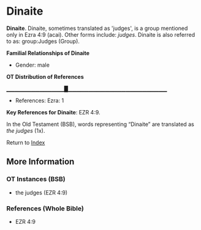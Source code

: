 # Dinaite
**Dinaite**. 
Dinaite, sometimes translated as 'judges', is a group mentioned only in Ezra 4:9 (acai). 
Other forms include: 
*judges*. 
Dinaite is also referred to as: 
group:Judges (Group). 




**Familial Relationships of Dinaite**


* Gender: male


**OT Distribution of References**

▁▁▁▁▁▁▁▁▁▁▁▁▁▁█▁▁▁▁▁▁▁▁▁▁▁▁▁▁▁▁▁▁▁▁▁▁▁▁
* References: Ezra: 1



**Key References for Dinaite**: 
EZR 4:9. 


In the Old Testament (BSB), words representing “Dinaite” are translated as 
*the judges* (1x). 




Return to [Index](00-Index.md)

## More Information

### OT Instances (BSB)

* the judges (EZR 4:9)



### References (Whole Bible)

* EZR 4:9



